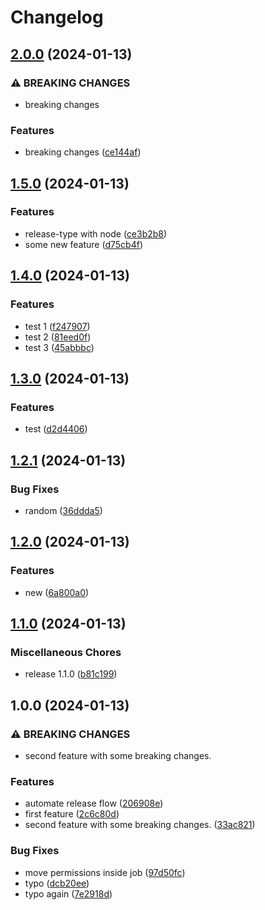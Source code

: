 # Changelog

## [2.0.0](https://github.com/ramankarki/release-practice/compare/v1.5.0...v2.0.0) (2024-01-13)


### ⚠ BREAKING CHANGES

* breaking changes

### Features

* breaking changes ([ce144af](https://github.com/ramankarki/release-practice/commit/ce144afbd3869f2d4e1043714c2562bb04633e10))

## [1.5.0](https://github.com/ramankarki/release-practice/compare/v1.4.0...v1.5.0) (2024-01-13)


### Features

* release-type with node ([ce3b2b8](https://github.com/ramankarki/release-practice/commit/ce3b2b8536153c9d2c14a3102e591f1d3d93fdcc))
* some new feature ([d75cb4f](https://github.com/ramankarki/release-practice/commit/d75cb4f66752c1176de28856f12fefbc89a34ffc))

## [1.4.0](https://github.com/ramankarki/release-practice/compare/v1.3.0...v1.4.0) (2024-01-13)


### Features

* test 1 ([f247907](https://github.com/ramankarki/release-practice/commit/f24790793a3f94a6f7ea61a8480c4e9420e1b3b7))
* test 2 ([81eed0f](https://github.com/ramankarki/release-practice/commit/81eed0f798eead2a482b03b1ed89da0f35d5b2f4))
* test 3 ([45abbbc](https://github.com/ramankarki/release-practice/commit/45abbbc18a7c78c65b35fd447d623a932cfa24d4))

## [1.3.0](https://github.com/ramankarki/release-practice/compare/v1.2.1...v1.3.0) (2024-01-13)


### Features

* test ([d2d4406](https://github.com/ramankarki/release-practice/commit/d2d44061d126dc6dd917cf356ffecc93f9955f86))

## [1.2.1](https://github.com/ramankarki/release-practice/compare/v1.2.0...v1.2.1) (2024-01-13)


### Bug Fixes

* random ([36ddda5](https://github.com/ramankarki/release-practice/commit/36ddda5e6881d372e99d91128705d31a0ec03036))

## [1.2.0](https://github.com/ramankarki/release-practice/compare/v1.1.0...v1.2.0) (2024-01-13)


### Features

* new ([6a800a0](https://github.com/ramankarki/release-practice/commit/6a800a0242a16e36368acc52c00aad44fe8db69e))

## [1.1.0](https://github.com/ramankarki/release-practice/compare/v1.0.0...v1.1.0) (2024-01-13)


### Miscellaneous Chores

* release 1.1.0 ([b81c199](https://github.com/ramankarki/release-practice/commit/b81c1995cb12fe0b153a53166440c8caf34f1fce))

## 1.0.0 (2024-01-13)


### ⚠ BREAKING CHANGES

* second feature with some breaking changes.

### Features

* automate release flow ([206908e](https://github.com/ramankarki/release-practice/commit/206908e2e1348aad185ea70688b64378d215f49e))
* first feature ([2c6c80d](https://github.com/ramankarki/release-practice/commit/2c6c80d6ed15e3bbdd58c53c2a2b1e4baea4086f))
* second feature with some breaking changes. ([33ac821](https://github.com/ramankarki/release-practice/commit/33ac821f9d826d9d8c0fb08cdab13a24df396539))


### Bug Fixes

* move permissions inside job ([97d50fc](https://github.com/ramankarki/release-practice/commit/97d50fcff49adc185ed3ebf7038e8121676bfb7c))
* typo ([dcb20ee](https://github.com/ramankarki/release-practice/commit/dcb20eeaf01b0610aae83e5d193aa5c1ed5e4692))
* typo again ([7e2918d](https://github.com/ramankarki/release-practice/commit/7e2918d5195ecd2d020353bdd7fd3360578bd40a))
